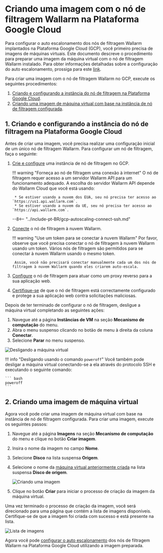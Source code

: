 [link-docs-gcp-autoscaling]:        autoscaling-overview.md
[link-docs-gcp-node-setup]:         ../../../installation/cloud-platforms/gcp/machine-image.md
[link-cloud-connect-guide]:         ../../../installation/cloud-platforms/gcp/machine-image.md#4-connect-the-filtering-node-to-the-wallarm-cloud
[link-docs-reverse-proxy-setup]:    ../../../installation/cloud-platforms/gcp/machine-image.md#5-enable-wallarm-to-analyze-the-traffic
[link-docs-check-operation]:        ../../installation-check-operation-en.md

[img-vm-instance-poweroff]:     ../../../images/installation-gcp/auto-scaling/common/create-image/vm-poweroff.png
[img-create-image]:             ../../../images/installation-gcp/auto-scaling/common/create-image/create-image.png
[img-check-image]:              ../../../images/installation-gcp/auto-scaling/common/create-image/image-list.png

[anchor-node]:  #1-creating-and-configuring-the-filtering-node-instance-on-the-google-cloud-platform
[anchor-gcp]:   #2-creating-a-virtual-machine-image

# Criando uma imagem com o nó de filtragem Wallarm na Plataforma Google Cloud

Para configurar o auto escalonamento dos nós de filtragem Wallarm implantados na Plataforma Google Cloud (GCP), você primeiro precisa de imagens de máquinas virtuais. Este documento descreve o procedimento para preparar uma imagem da máquina virtual com o nó de filtragem Wallarm instalado. Para obter informações detalhadas sobre a configuração do auto escalonamento, prossiga para este [link][link-docs-gcp-autoscaling].

Para criar uma imagem com o nó de filtragem Wallarm no GCP, execute os seguintes procedimentos:
1. [Criando e configurando a instância do nó de filtragem na Plataforma Google Cloud][anchor-node].
2. [Criando uma imagem de máquina virtual com base na instância de nó de filtragem configurada][anchor-gcp].

## 1. Criando e configurando a instância do nó de filtragem na Plataforma Google Cloud

Antes de criar uma imagem, você precisa realizar uma configuração inicial de um único nó de filtragem Wallarm. Para configurar um nó de filtragem, faça o seguinte:
1. [Crie e configure][link-docs-gcp-node-setup] uma instância de nó de filtragem no GCP.

    !!! warning "Forneça ao nó de filtragem uma conexão à internet"
        O nó de filtragem requer acesso a um servidor Wallarm API para um funcionamento adequado. A escolha do servidor Wallarm API depende do Wallarm Cloud que você está usando:

        * Se estiver usando a nuvem dos EUA, seu nó precisa ter acesso ao `https://us1.api.wallarm.com`.
        * Se estiver usando a nuvem da UE, seu nó precisa ter acesso ao `https://api.wallarm.com`.
    
    --8<-- "../include-pt-BR/gcp-autoscaling-connect-ssh.md"

2. [Conecte][link-cloud-connect-guide] o nó de filtragem à nuvem Wallarm.

    !!! warning "Use um token para se conectar à nuvem Wallarm"
        Por favor, observe que você precisa conectar o nó de filtragem à nuvem Wallarm usando um token. Vários nós de filtragem são permitidos para se conectar à nuvem Wallarm usando o mesmo token.
       
        Assim, você não precisará conectar manualmente cada um dos nós de filtragem à nuvem Wallarm quando eles criarem auto-escala.

3. [Configure][link-docs-reverse-proxy-setup] o nó de filtragem para atuar como um proxy reverso para a sua aplicação web.

4. [Certifique-se][link-docs-check-operation] de que o nó de filtragem está correctamente configurado e protege a sua aplicação web contra solicitações maliciosas.

Depois de ter terminado de configurar o nó de filtragem, desligue a máquina virtual completando as seguintes ações:
1. Navegue até a página **Instâncias de VM** na seção **Mecanismo de computação** do menu.
2. Abra o menu suspenso clicando no botão de menu à direita da coluna **Conectar**.
3. Selecione **Parar** no menu suspenso.

![Desligando a máquina virtual][img-vm-instance-poweroff]

!!! info "Desligando usando o comando `poweroff`"
    Você também pode desligar a máquina virtual conectando-se a ela através do protocolo SSH e executando o seguinte comando:
    
    ``` bash
 	poweroff
 	```

## 2. Criando uma imagem de máquina virtual

Agora você pode criar uma imagem de máquina virtual com base na instância de nó de filtragem configurada. Para criar uma imagem, execute os seguintes passos:
1. Navegue até a página **Imagens** na seção **Mecanismo de computação** do menu e clique no botão **Criar imagem**.
2. Insira o nome da imagem no campo **Nome**.
3. Selecione **Disco** na lista suspensa **Origem**.
4. Selecione o nome da [máquina virtual anteriormente criada][anchor-node] na lista suspensa **Disco de origem**.

    ![Criando uma imagem][img-create-image]

5. Clique no botão **Criar** para iniciar o processo de criação da imagem da máquina virtual.

Uma vez terminado o processo de criação da imagem, você será direcionado para uma página que contém a lista de imagens disponíveis. Certifique-se de que a imagem foi criada com sucesso e está presente na lista.

![Lista de imagens][img-check-image]

Agora você pode [configurar o auto escalonamento][link-docs-gcp-autoscaling] dos nós de filtragem Wallarm na Plataforma Google Cloud utilizando a imagem preparada.